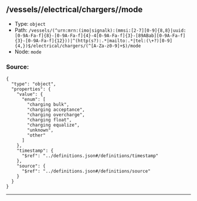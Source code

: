 ## /vessels/<RegExp>/electrical/chargers/<RegExp>/mode

* Type: `object`
* Path: `/vessels/(^urn:mrn:(imo|signalk):(mmsi:[2-7][0-9]{8,8}|uuid:[0-9A-Fa-f]{8}-[0-9A-Fa-f]{4}-4[0-9A-Fa-f]{3}-[89ABab][0-9A-Fa-f]{3}-[0-9A-Fa-f]{12}))|^(http(s?):.*|mailto:.*|tel:(\+?)[0-9]{4,})$/electrical/chargers/(^[A-Za-z0-9]+$)/mode`
* Node: `mode`

### Source:
```
{
  "type": "object",
  "properties": {
    "value": {
      "enum": [
        "charging bulk",
        "charging acceptance",
        "charging overcharge",
        "charging float",
        "charging equalize",
        "unknown",
        "other"
      ]
    },
    "timestamp": {
      "$ref": "../definitions.json#/definitions/timestamp"
    },
    "source": {
      "$ref": "../definitions.json#/definitions/source"
    }
  }
}
```

---
